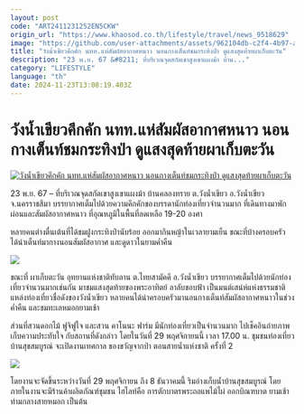 ```yaml
---
layout: post
code: "ART2411231252EN5CKW"
origin_url: "https://www.khaosod.co.th/lifestyle/travel/news_9518629"
image: "https://github.com/user-attachments/assets/962104db-c2f4-4b97-ab17-dd014a21a678"
title: "วังน้ำเขียวคึกคัก นทท.แห่สัมผัสอากาศหนาว นอนกางเต็นท์ชมกระทิงป่า ดูแสงสุดท้ายผาเก็บตะวัน"
description: "23 พ.ย. 67 &#8211; ที่บริเวณจุดสกัดเขาสูงเขาแผงม้า บ้าน..."
category: "LIFESTYLE"
language: "th"
date: 2024-11-23T13:08:19.403Z
---
```


# วังน้ำเขียวคึกคัก นทท.แห่สัมผัสอากาศหนาว นอนกางเต็นท์ชมกระทิงป่า ดูแสงสุดท้ายผาเก็บตะวัน

[![วังน้ำเขียวคึกคัก นทท.แห่สัมผัสอากาศหนาว นอนกางเต็นท์ชมกระทิงป่า ดูแสงสุดท้ายผาเก็บตะวัน](https://www.khaosod.co.th/wpapp/uploads/2024/11/S__16138297_0.jpg "วังน้ำเขียวคึกคัก นทท.แห่สัมผัสอากาศหนาว นอนกางเต็นท์ชมกระทิงป่า ดูแสงสุดท้ายผาเก็บตะวัน")](https://www.khaosod.co.th/wpapp/uploads/2024/11/S__16138297_0.jpg)

23 พ.ย. 67 – ที่บริเวณจุดสกัดเขาสูงเขาแผงม้า บ้านคลองทราย ต.วังน้ำเขียว อ.วังน้ำเขียว จ.นครราชสีมา บรรยากาศเต็มไปด้วยความคึกคักของบรรดานักท่องเที่ยวจำนวนมาก ที่เดินทางมาพักผ่อนและสัมผัสอากาศหนาว ที่อุณหภูมิในพื้นที่ลดเหลือ 19-20 องศา

หลายคนต่างตื่นเต้นที่ได้ชมฝูงกระทิงป่านับร้อย ออกมากินหญ้าในเวลายามเย็น ขณะที่บ้างครอบครัว ได้นำเต็นท์มากางนอนสัมผัสอากาศ และดูดาวในยามค่ำคืน

![](https://www.khaosod.co.th/wpapp/uploads/2024/11/S__16138300_0.jpg)

ขณะที่ ผาเก็บตะวัน อุทยานแห่งชาติทับลาน ต.ไทยสามัคคี อ.วังน้ำเขียว บรรยากาศเต็มไปด้วยนักท่องเที่ยวจำนวนมากเช่นกัน มาชมแสงสุดท้ายของพระอาทิตย์ ลาลับขอบฟ้า เป็นมนต์เสน่ห์แห่งธรรมชาติ แหล่งท่องเที่ยวชื่อดังของวังน้ำเขียว หลายคนได้นำครอบครัวมานอนกางเต็นท์สัมผัสอากาศหนาวในช่วงค่ำคืน และชมทะเลหมอกยามเช้า

ส่วนที่สวนดอกไม้ ฟูจิฟูใจ และสวน คาโนนะ ฟาร์ม มีนักท่องเที่ยวเป็นจำนวนมาก ไปเช็คอินถ่ายภาพเก็บความประทับใจ กับสถานที่ดังกล่าว โดยในวันที่ 29 พฤศจิกายนนี้ เวลา 17.00 น. ชุมชนท่องเที่ยวบ้านสุขสมบูรณ์ จะเปิดงานเทศกาล ของขวัญจากป่า ตอนสายน้ำแห่งชาติ ครั้งที่ 2

![](https://www.khaosod.co.th/wpapp/uploads/2024/11/S__16138299_0.jpg)

โดยงานจะจัดขึ้นระหว่างวันที่ 29 พฤศจิกายน ถึง 8 ธันวาคมนี้ ริมอ่างเก็บน้ำบ้านสุขสมบูรณ์ โดยภายในงานจะมีร้านค้าผลิตภัณฑ์ชุมชน ไฮไลท์คือ การตักบาตรพระถอแพไม้ไผ่ ออกบิณฑบาต ยามเช้าท่ามกลางสายหมอก เป็นต้น